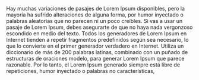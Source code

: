 Hay muchas variaciones de pasajes de 
Lorem Ipsum disponibles, pero la mayoría 
ha sufrido alteraciones de alguna forma,
por humor inyectado o palabras aleatorias 
que no parecen ni un poco creíbles. Si 
vas a usar un pasaje de Lorem Ipsum, 
debes asegurarte de que no haya nada 
vergonzoso escondido en medio del texto. 
Todos los generadores de Lorem Ipsum en 
Internet tienden a repetir fragmentos
predefinidos según sea necesario, lo que 
lo convierte en el primer generador 
verdadero en Internet. Utiliza un 
diccionario de más de 200 palabras 
latinas, combinado con un puñado de 
estructuras de oraciones modelo, para 
generar Lorem Ipsum que parece razonable. 
Por lo tanto, el Lorem Ipsum generado 
siempre está libre de repeticiones, humor 
inyectado o palabras no características,